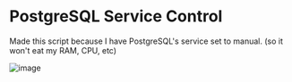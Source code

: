 # PostgreSQL Service Control

Made this script because I have PostgreSQL's service set to manual.
(so it won't eat my RAM, CPU, etc)

![image](https://github.com/user-attachments/assets/b6642644-9e20-43d7-b3fc-80bf5e8ef65f)

